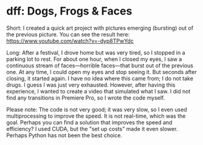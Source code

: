 # dff: Dogs, Frogs &amp; Faces

Short: I created a quick art project with pictures emerging (bursting) out of the previous picture. You can see the result here: https://www.youtube.com/watch?v=-dyp8TPwYdc

Long: After a festival, I drove home but was very tired, so I stopped in a parking lot to rest. For about one hour, when I closed my eyes, I saw a continuous stream of faces—horrible faces—that burst out of the previous one. At any time, I could open my eyes and stop seeing it. But seconds after closing, it started again. I have no idea where this came from; I do not take drugs. I guess I was just very exhausted. However, after having this experience, I wanted to create a video that simulated what I saw. I did not find any transitions in Premiere Pro, so I wrote the code myself.

Please note: The code is not very good; it was very slow, so I even used multiprocessing to improve the speed. It is not real-time, which was the goal. Perhaps you can find a solution that improves the speed and efficiency? I used CUDA, but the "set up costs" made it even slower. Perhaps Python has not been the best choice.

